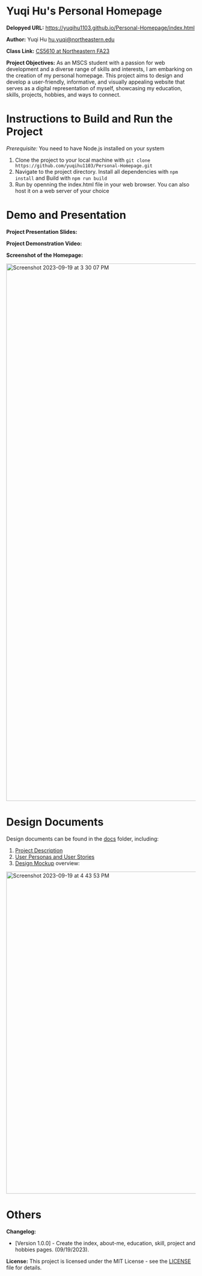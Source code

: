 # Yuqi Hu's Personal Homepage

**Delopyed URL:** https://yuqihu1103.github.io/Personal-Homepage/index.html 

**Author:** Yuqi Hu hu.yuqi@northeastern.edu

**Class Link:** [CS5610 at Northeastern FA23](https://johnguerra.co/classes/webDevelopment_fall_2023/)

**Project Objectives:**
As an MSCS student with a passion for web development and a diverse range of skills and interests,
I am embarking on the creation of my personal homepage. This project aims to design and develop a
user-friendly, informative, and visually appealing website that serves as a digital representation
of myself, showcasing my education, skills, projects, hobbies, and ways to connect.

# Instructions to Build and Run the Project

*Prerequisite:* You need to have Node.js installed on your system
1. Clone the project to your local machine with `git clone https://github.com/yuqihu1103/Personal-Homepage.git`
2. Navigate to the project directory. Install all dependencies with `npm install` and Build with `npm run build`
3. Run by openning the index.html file in your web browser. You can also host it on a web server of your choice

# Demo and Presentation

**Project Presentation Slides:**

**Project Demonstration Video:**

**Screenshot of the Homepage:**

<img width="1430" alt="Screenshot 2023-09-19 at 3 30 07 PM" src="https://github.com/yuqihu1103/Personal-Homepage/assets/133090163/e530714c-9378-4951-bde5-15755e13f8d5">

# Design Documents

Design documents can be found in the [docs](docs) folder, including:
1. [Project Description](docs/project-description.txt)
2. [User Personas and User Stories](docs/user-personas-and-stories.txt)
3. [Design Mockup](docs/design-mockup.pdf)  overview:
<img width="857" alt="Screenshot 2023-09-19 at 4 43 53 PM" src="https://github.com/yuqihu1103/Personal-Homepage/assets/133090163/1c91c863-fd7a-4a5b-b6c2-8be353f95bbe">


# Others

**Changelog:**

- [Version 1.0.0] - Create the index, about-me, education, skill, project and hobbies pages. (09/19/2023).


**License:** This project is licensed under the MIT License - see the [LICENSE](LICENSE) file for details.
